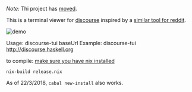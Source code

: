*Note:* Thi project has [moved](https://git.sr.ht/~jackwines/discourse-tui).

This is a terminal viewer for [discourse](https://www.discourse.org/) inspired by a [similar tool for reddit](https://github.com/michael-lazar/rtv).

![demo](demo.svg)

Usage: discourse-tui baseUrl
Example: discourse-tui http://discourse.haskell.org

to compile:
[make sure you have nix installed](https://nixos.org/nix/download.html)
```
nix-build release.nix
```

As of 22/3/2018, `cabal new-install` also works.
